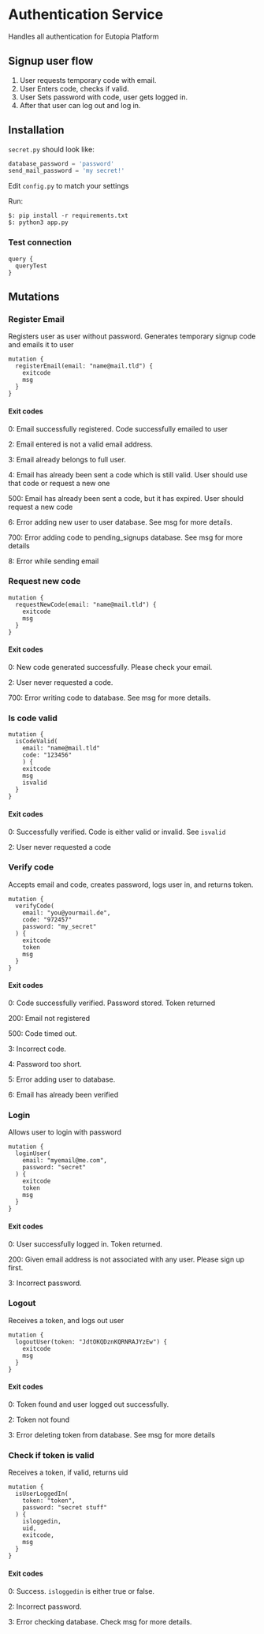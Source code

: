 # Authentication Service

Handles all authentication for Eutopia Platform

## Signup user flow

1. User requests temporary code with email.
2. User Enters code, checks if valid.
3. User Sets password with code, user gets logged in.
4. After that user can log out and log in.

## Installation

`secret.py` should look like:
```python
database_password = 'password'
send_mail_password = 'my secret!'
```
Edit `config.py` to match your settings

Run:
```commandline
$: pip install -r requirements.txt
$: python3 app.py
```

### Test connection
```gql
query {
  queryTest
}
```

## Mutations

### Register Email
Registers user as user without password.
Generates temporary signup code
and emails it to user
```gql
mutation {
  registerEmail(email: "name@mail.tld") {
    exitcode
    msg
  }
}
```

#### Exit codes

0: Email successfully registered.
Code successfully emailed to user

2: Email entered is not a valid email address.

3: Email already belongs to full user. 

4: Email has already been sent a code which is still valid.
User should use that code or request a new one

500: Email has already been sent a code, but it has expired.
User should request a new code

6: Error adding new user to user database.
See msg for more details.

700: Error adding code to pending_signups database.
See msg for more details

8: Error while sending email

### Request new code
```gql
mutation {
  requestNewCode(email: "name@mail.tld") {
    exitcode
    msg
  }
}
```

#### Exit codes

0: New code generated successfully.
Please check your email.

2: User never requested a code.

700: Error writing code to database.
See msg for more details.

### Is code valid
```gql
mutation {
  isCodeValid(
    email: "name@mail.tld"
    code: "123456"
    ) {
    exitcode
    msg
    isvalid
  }
}
```

#### Exit codes

0: Successfully verified.
Code is either valid or invalid. See `isvalid`

2: User never requested a code

### Verify code
Accepts email and code, creates password,
logs user in, and returns token.
```gql
mutation {
  verifyCode(
    email: "you@yourmail.de",
    code: "972457"
    password: "my_secret"
  ) {
    exitcode
    token
    msg
  }
}
```

#### Exit codes

0: Code successfully verified.
Password stored.
Token returned

200: Email not registered

500: Code timed out.

3: Incorrect code.

4: Password too short.

5: Error adding user to database.

6: Email has already been verified

### Login
Allows user to login with password
```gql
mutation {
  loginUser(
    email: "myemail@me.com",
    password: "secret"
  ) {
    exitcode
    token
    msg
  }
}
```

#### Exit codes

0: User successfully logged in. Token returned.

200: Given email address is not associated with
any user. Please sign up first.

3: Incorrect password.

### Logout
Receives a token, and logs out user
```gql
mutation {
  logoutUser(token: "JdtOKQDznKQRNRAJYzEw") {
    exitcode
    msg
  }
}
```

#### Exit codes

0: Token found and user logged out successfully.

2: Token not found

3: Error deleting token from database.
See msg for more details

### Check if token is valid
Receives a token, if valid, returns uid
```gql
mutation {
  isUserLoggedIn(
    token: "token",
    password: "secret stuff"
  ) {
    isloggedin,
    uid,
    exitcode,
    msg
  }
}
```

#### Exit codes

0: Success. `isloggedin` is either true or false.

2: Incorrect password.

3: Error checking database.
Check msg for more details.
